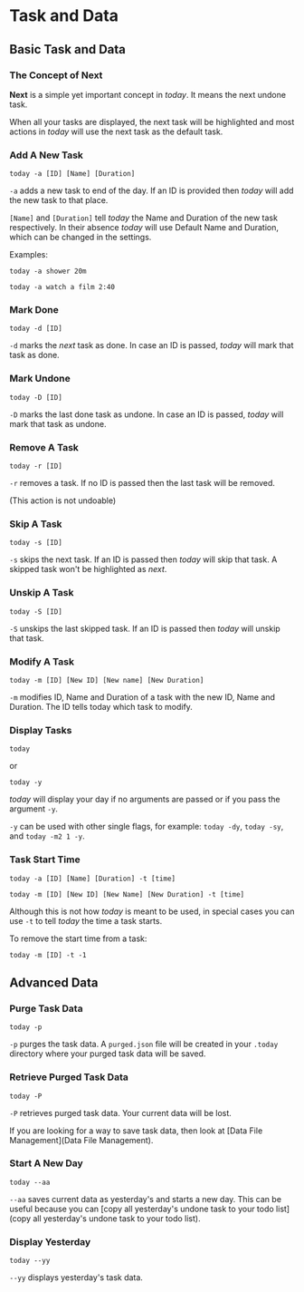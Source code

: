 # Task and Data

## Basic Task and Data

### The Concept of Next

**Next** is a simple yet important concept in *today*. It means the next undone task.

When all your tasks are displayed, the next task will be highlighted and most actions in *today* will use the next task as the default task.

### Add A New Task

```
today -a [ID] [Name] [Duration]
```

`-a` adds a new task to end of the day. If an ID is provided then *today* will add the new task to that place.

`[Name]` and `[Duration]` tell *today* the Name and Duration of the new task respectively. In their absence *today* will use Default Name and Duration, which can be changed in the settings.


Examples:

```
today -a shower 20m
```

```
today -a watch a film 2:40
```

### Mark Done

```
today -d [ID]
```

`-d` marks the *next* task as done. In case an ID is passed, *today* will mark that task as done.

### Mark Undone

```
today -D [ID]
```

`-D` marks the last done task as undone. In case an ID is passed, *today* will mark that task as undone.

### Remove A Task

```
today -r [ID]
```

`-r` removes a task. If no ID is passed then the last task will be removed.

(This action is not undoable)

### Skip A Task

```
today -s [ID]
```

`-s` skips the next task. If an ID is passed then *today* will skip that task. A skipped task won't be highlighted as *next*.

### Unskip A Task

```
today -S [ID]
```

`-S` unskips the last skipped task. If an ID is passed then *today* will unskip that task.

### Modify A Task

```
today -m [ID] [New ID] [New name] [New Duration]
```

`-m` modifies ID, Name and Duration of a task with the new ID, Name and Duration. The ID tells today which task to modify.


### Display Tasks

```
today
```

or

```
today -y
```

*today* will display your day if no arguments are passed or if you pass the argument `-y`.

`-y` can be used with other single flags, for example: `today -dy`, `today -sy`, and `today -m2 1 -y`.

### Task Start Time

```
today -a [ID] [Name] [Duration] -t [time]
```

```
today -m [ID] [New ID] [New Name] [New Duration] -t [time]
```

Although this is not how *today* is meant to be used, in special cases you can use `-t` to tell *today* the time a task starts.

To remove the start time from a task:

```
today -m [ID] -t -1
```

## Advanced Data

### Purge Task Data

```
today -p
```

`-p` purges the task data. A `purged.json` file will be created in your `.today` directory where your purged task data will be saved.

### Retrieve Purged Task Data

```
today -P
```

`-P` retrieves purged task data. Your current data will be lost.

If you are looking for a way to save task data, then look at [Data File Management](Data File Management).

### Start A New Day

```
today --aa
```

`--aa` saves current data as yesterday's and starts a new day. This can be useful because you can [copy all yesterday's undone task to your todo list](copy all yesterday's undone task to your todo list).

### Display Yesterday

```
today --yy
```

`--yy` displays yesterday's task data.
